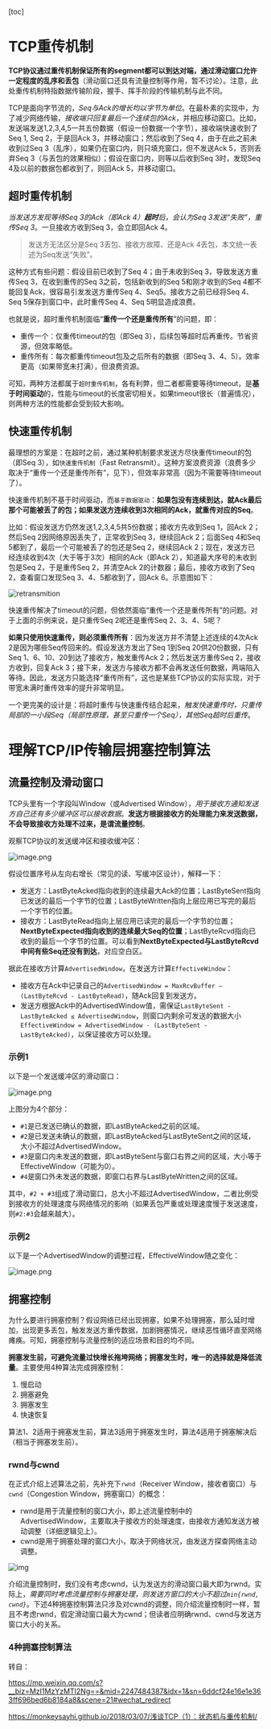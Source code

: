 [toc]

# TCP重传机制

**TCP协议通过重传机制保证所有的segment都可以到达对端，通过滑动窗口允许一定程度的乱序和丢包**（滑动窗口还具有流量控制等作用，暂不讨论）。注意，此处重传机制特指数据传输阶段，握手、挥手阶段的传输机制与此不同。

TCP是面向字节流的，*Seq与Ack的增长均以字节为单位*。在最朴素的实现中，为了减少网络传输，*接收端只回复最后一个连续包的Ack*，并相应移动窗口。比如，发送端发送1,2,3,4,5一共五份数据（假设一份数据一个字节），接收端快速收到了Seq 1, Seq 2，于是回Ack 3，并移动窗口；然后收到了Seq 4，由于在此之前未收到过Seq 3（乱序），如果仍在窗口内，则只填充窗口，但不发送Ack 5，否则丢弃Seq 3（与丢包的效果相似）；假设在窗口内，则等以后收到Seq 3时，发现Seq 4及以前的数据包都收到了，则回Ack 5，并移动窗口。



## 超时重传机制

*当发送方发现等待Seq 3的Ack（即Ack 4）**超时**后，会认为Seq 3发送“失败”，重传Seq 3*。一旦接收方收到Seq 3，会立即回Ack 4。

> 发送方无法区分是Seq 3丢包、接收方故障、还是Ack 4丢包，本文统一表述为Seq发送“失败”。

这种方式有些问题：假设目前已收到了Seq 4；由于未收到Seq 3，导致发送方重传Seq 3，在收到重传的Seq 3之前，包括新收到的Seq 5和刚才收到的Seq 4都不能回复Ack，很容易引发发送方重传Seq 4、Seq5。接收方之前已经将Seq 4、Seq 5保存到窗口中，此时重传Seq 4、Seq 5明显造成浪费。

也就是说，超时重传机制面临“**重传一个还是重传所有**”的问题，即：

- 重传一个：仅重传timeout的包（即Seq 3），后续包等超时后再重传。节省资源，但效率略低。
- 重传所有：每次都重传timeout包及之后所有的数据（即Seq 3、4、5）。效率更高（如果带宽未打满），但浪费资源。

可知，两种方法都属于`超时重传机制`，各有利弊，但二者都需要等待timeout，是**基于时间驱动**的，性能与timeout的长度密切相关。如果timeout很长（普遍情况），则两种方法的性能都会受到较大影响。





## 快速重传机制

最理想的方案是：在超时之前，通过某种机制要求发送方尽快重传timeout的包（即Seq 3），如`快速重传机制`（Fast Retransmit）。这种方案浪费资源（浪费多少取决于“重传一个还是重传所有”，见下），但效率非常高（因为不需要等待timeout了）。

快速重传机制不基于时间驱动，而`基于数据驱动`：**如果包没有连续到达，就Ack最后那个可能被丢了的包；如果发送方连续收到3次相同的Ack，就重传对应的Seq**。

比如：假设发送方仍然发送1,2,3,4,5共5份数据；接收方先收到Seq 1，回Ack 2；然后Seq 2因网络原因丢失了，正常收到Seq 3，继续回Ack 2；后面Seq 4和Seq 5都到了，最后一个可能被丢了的包还是Seq 2，继续回Ack 2；现在，发送方已经连续收到4次（大于等于3次）相同的Ack（即Ack 2），知道最大序号的未收到包是Seq 2，于是重传Seq 2，并清空Ack 2的计数器；最后，接收方收到了Seq 2，查看窗口发现Seq 3、4、5都收到了，回Ack 6。示意图如下：

![retransmition](../../../images/linux/kernel/network/retransmition.png)

快速重传解决了timeout的问题，但依然面临“重传一个还是重传所有”的问题。对于上面的示例来说，是只重传Seq 2呢还是重传Seq 2、3、4、5呢？

**如果只使用快速重传，则必须重传所有**：因为发送方并不清楚上述连续的4次Ack 2是因为哪些Seq传回来的。假设发送方发出了Seq 1到Seq 20供20份数据，只有Seq 1、6、10、20到达了接收方，触发重传Ack 2；然后发送方重传Seq 2，接收方收到，回复Ack 3；接下来，发送方与接收方都不会再发送任何数据，两端陷入等待。因此，发送方只能选择“重传所有”，这也是某些TCP协议的实际实现，对于带宽未满时重传效率的提升非常明显。

一个更完美的设计是：将超时重传与快速重传结合起来，*触发快速重传时，只重传局部的一小段Seq（局部性原理，甚至只重传一个Seq），其他Seq超时后重传*。



# 理解TCP/IP传输层拥塞控制算法

## 流量控制及滑动窗口

TCP头里有一个字段叫Window（或Advertised Window），*用于接收方通知发送方自己还有多少缓冲区可以接收数据*。**发送方根据接收方的处理能力来发送数据，不会导致接收方处理不过来，是谓流量控制**。

观察TCP协议的发送缓冲区和接收缓冲区：

![image.png](../../../images/linux/kernel/network/flow_control.png)

假设位置序号从左向右增长（常见的读、写缓冲区设计），解释一下：

- 发送方：LastByteAcked指向收到的连续最大Ack的位置；LastByteSent指向已发送的最后一个字节的位置；LastByteWritten指向上层应用已写完的最后一个字节的位置。
- 接收方：LastByteRead指向上层应用已读完的最后一个字节的位置；**NextByteExpected指向收到的连续最大Seq的位置**；LastByteRcvd指向已收到的最后一个字节的位置。可以看到**NextByteExpected与LastByteRcvd中间有些Seq还没有到达**，对应空白区。

据此在接收方计算`AdvertisedWindow`，在发送方计算`EffectiveWindow`：

- 接收方在Ack中记录自己的`AdvertisedWindow = MaxRcvBuffer – (LastByteRcvd - LastByteRead)`，随Ack回复到发送方。
- 发送方根据Ack中的AdvertisedWindow值，需保证`LastByteSent - LastByteAcked ≤ AdvertisedWindow`，则窗口内剩余可发送的数据大小`EffectiveWindow = AdvertisedWindow - (LastByteSent - LastByteAcked)`，以保证接收方可以处理。



### 示例1

以下是一个发送缓冲区的滑动窗口：

![image.png](../../../images/linux/kernel/network/s_window.png)

上图分为4个部分：

- `#1`是已发送已确认的数据，即LastByteAcked之前的区域。
- `#2`是已发送未确认的数据，即LastByteAcked与LastByteSent之间的区域，大小不超过AdvertisedWindow。
- `#3`是窗口内未发送的数据，即LastByteSent与窗口右界之间的区域，大小等于EffectiveWindow（可能为0）。
- `#4`是窗口外未发送的数据，即窗口右界与LastByteWritten之间的区域。

其中，`#2 + #3`组成了滑动窗口，总大小不超过AdvertisedWindow，二者比例受到接收方的处理速度与网络情况的影响（如果丢包严重或处理速度慢于发送速度，则`#2:#3`会越来越大）。



### 示例2

以下是一个AdvertisedWindow的调整过程，EffectiveWindow随之变化：

![image.png](../../../images/linux/kernel/network/s_window2.png)



## 拥塞控制

为什么要进行拥塞控制？假设网络已经出现拥塞，如果不处理拥塞，那么延时增加，出现更多丢包，触发发送方重传数据，加剧拥塞情况，继续恶性循环直至网络瘫痪。可知，拥塞控制与流量控制的适应场景和目的均不同。

**拥塞发生前，可避免流量过快增长拖垮网络；拥塞发生时，唯一的选择就是降低流量**。主要使用4种算法完成拥塞控制：

1. 慢启动
2. 拥塞避免
3. 拥塞发生
4. 快速恢复

算法1、2适用于拥塞发生前，算法3适用于拥塞发生时，算法4适用于拥塞解决后（相当于拥塞发生前）。

### rwnd与cwnd

在正式介绍上述算法之前，先补充下`rwnd`（Receiver Window，接收者窗口）与`cwnd`（Congestion Window，拥塞窗口）的概念：

- rwnd是用于流量控制的窗口大小，即上述流量控制中的AdvertisedWindow，主要取决于接收方的处理速度，由接收方通知发送方被动调整（详细逻辑见上）。
- cwnd是用于拥塞处理的窗口大小，取决于网络状况，由发送方探查网络主动调整。

![img](../../../images/linux/kernel/network/c_window.png)

介绍流量控制时，我们没有考虑cwnd，认为发送方的滑动窗口最大即为rwnd。实际上，*需要同时考虑流量控制与拥塞处理，则发送方窗口的大小不超过`min{rwnd, cwnd}`*。下述4种拥塞控制算法只涉及对cwnd的调整，同介绍流量控制时一样，暂且不考虑rwnd，假定滑动窗口最大为cwnd；但读者应明确rwnd、cwnd与发送方窗口大小的关系。

### 4种拥塞控制算法












转自：

https://mp.weixin.qq.com/s?__biz=MzI1MzYzMTI2Ng==&mid=2247484387&idx=1&sn=6ddcf24e16e1e363ff696bed6b8184a8&scene=21#wechat_redirect

https://monkeysayhi.github.io/2018/03/07/浅谈TCP（1）：状态机与重传机制/


